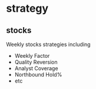 # strategy

## stocks

Weekly stocks strategies including
- Weekly Factor
- Quality Reversion
- Analyst Coverage
- Northbound Hold%
- etc